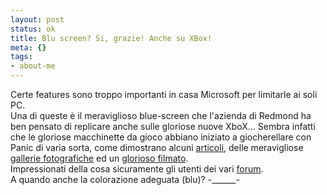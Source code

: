```yaml
--- 
layout: post
status: ok
title: Blu screen? Si, grazie! Anche su XBox!
meta: {}
tags: 
- about-me
---
```

Certe features sono troppo importanti in casa Microsoft per limitarle ai soli PC.  
Una di queste è il meraviglioso blue-screen che l'azienda di Redmond ha ben pensato  di replicare anche sulle gloriose nuove XboX... 
Sembra infatti che le gloriose macchinette da gioco abbiano iniziato a giocherellare con Panic di varia sorta, come dimostrano alcuni [articoli](http://www.xbox-scene.com/xbox1data/sep/EEFkZkkkyEHasmrPqu.php), delle meravigliose [gallerie fotografiche](http://www.flickr.com/photos/80491849@N00/) ed un [glorioso filmato](http://x900.putfile.com/videos/3260052289.mpg).  
Impressionati della cosa sicuramente gli utenti dei vari [forum](http://forum.teamxbox.com/showthread.php?t=391764).  
A quando anche la colorazione adeguata (blu)?
-______-
 
